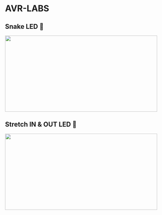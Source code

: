 # AVR-LABS
## Snake LED 🐍
<img src="https://media.giphy.com/media/YxdkZRfZBlb49ZVyw1/giphy.gif?cid=790b76118fce2344c9f7f5b491b4a3862d3bd84fc54a76bc&rid=giphy.gif&ct=g/giphy.gif" width="500" height="250" />

## Stretch IN & OUT LED 🌸
<img src="https://media.giphy.com/media/VjI46HxUYNcfCVCcui/giphy.gif?cid=790b761193cf1c4477cd769de64f93b1ff34b29265cc1e25&rid=giphy.gif&ct=g/giphy.gif" width="500" height="250" />
